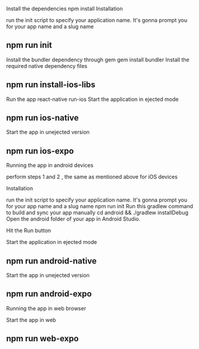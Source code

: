 Install the dependencies
npm install
Installation

run the init script to specify your application name. It's gonna prompt you for your app name and a slug name
## npm run init
Install the bundler dependency through gem
gem install bundler
Install the required native dependency files
## npm run install-ios-libs
Run the app
react-native run-ios
Start the application in ejected mode
## npm run ios-native
Start the app in unejected version
## npm run ios-expo
Running the app in android devices

perform steps 1 and 2 , the same as mentioned above for iOS devices

Installation

run the init script to specify your application name. It's gonna prompt you for your app name and a slug name
npm run init
Run this gradlew command to build and sync your app manually
cd android && ./gradlew installDebug
Open the android folder of your app in Android Studio.

Hit the Run button

Start the application in ejected mode

## npm run android-native
Start the app in unejected version
## npm run android-expo
Running the app in web browser

Start the app in web
## npm run web-expo
